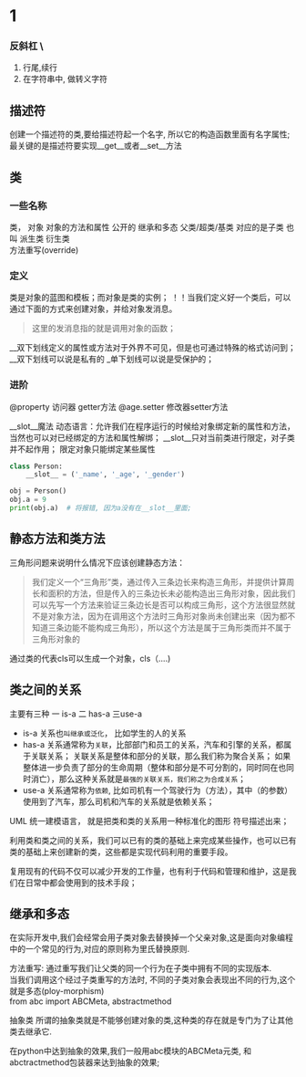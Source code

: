 # 1 
### 反斜杠 \  
1. 行尾,续行 
2. 在字符串中, 做转义字符

## 描述符
创建一个描述符的类,要给描述符起一个名字, 所以它的构造函数里面有名字属性; 最关键的是描述符要实现__get__或者__set__方法

## 类
### 一些名称
类， 对象
对象的方法和属性
公开的
继承和多态 
父类/超类/基类 对应的是子类 也叫 派生类 衍生类  
方法重写(override)

### 定义
类是对象的蓝图和模板；而对象是类的实例；
！！当我们定义好一个类后，可以通过下面的方式来创建对象，并给对象发消息。
> 这里的发消息指的就是调用对象的函数；

__双下划线定义的属性或方法对于外界不可见，但是也可通过特殊的格式访问到；
__双下划线可以说是私有的
_单下划线可以说是受保护的；

### 进阶
@property  访问器 getter方法
@age.setter 修改器setter方法

__slot__魔法
动态语言：允许我们在程序运行的时候给对象绑定新的属性和方法，当然也可以对已经绑定的方法和属性解绑；
__slot__只对当前类进行限定，对子类并不起作用；
限定对象只能绑定某些属性
```python
class Person:
    __slot__ = ('_name', '_age', '_gender')

obj = Person() 
obj.a = 9
print(obj.a)  # 将报错, 因为a没有在__slot__里面; 

```
    

## 静态方法和类方法
三角形问题来说明什么情况下应该创建静态方法：
> 我们定义一个“三角形”类，通过传入三条边长来构造三角形，并提供计算周长和面积的方法，但是传入的三条边长未必能构造出三角形对象，因此我们可以先写一个方法来验证三条边长是否可以构成三角形，这个方法很显然就不是对象方法，因为在调用这个方法时三角形对象尚未创建出来（因为都不知道三条边能不能构成三角形），所以这个方法是属于三角形类而并不属于三角形对象的


通过类的代表cls可以生成一个对象，cls（....)

## 类之间的关系
主要有三种
一 is-a 二 has-a 三use-a 
- is-a 关系也`叫继承或泛化`， 比如学生的人的关系
-  has-a 关系通常称为`关联`，比部部门和员工的关系，汽车和引擎的关系，都属于关联关系； 
关联关系是整体和部分的关联，那么我们称为聚合关系； 如果整体进一步负责了部分的生命周期（整体和部分是不可分割的，同时同在也同时消亡），那么这种关系就是`最强的关联关系，我们称之为合成关系`； 
- use-a 关系通常称为`依赖`, 比如司机有一个驾驶行为（方法），其中（的参数）使用到了汽车，那么司机和汽车的关系就是依赖关系； 

UML 统一建模语言， 就是把类和类的关系用一种标准化的图形 符号描述出来；   

利用类和类之间的关系，我们可以已有的类的基础上来完成某些操作，也可以已有类的基础上来创建新的类，这些都是实现代码利用的重要手段。  

复用现有的代码不仅可以减少开发的工作量，也有利于代码和管理和维护，这是我们在日常中都会使用到的技术手段； 

## 继承和多态
在实际开发中,我们会经常会用子类对象去替换掉一个父亲对象,这是面向对象编程中的一个常见的行为,对应的原则称为里氏替换原则.   

方法重写: 通过重写我们让父类的同一个行为在子类中拥有不同的实现版本.  
当我们调用这个经过子类重写的方法时, 不同的子类对象会表现出不同的行为,这个就是多态(ploy-morphism)  
from abc import ABCMeta, abstractmethod  

抽象类
所谓的抽象类就是不能够创建对象的类,这种类的存在就是专门为了让其他类去继承它.

在python中达到抽象的效果,我们一般用abc模块的ABCMeta元类, 和abctractmethod包装器来达到抽象的效果; 


